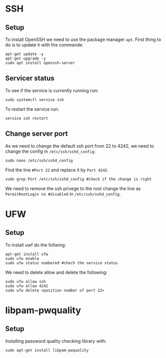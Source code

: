 # SSH

## Setup
To install OpenSSH we need to use the package manager ``apt``. First thing to do is to update it with the commande:

```shell
apt-get update -y
apt-get upgrade -y
sudo apt install openssh-server
```

## Servicer status
To see if the service is currently running run:

```shell
sudo systemctl service ssh
```

To restart the service run:

```shell
service ssh restart
```

## Change server port
As we need to change the default ssh port from 22 to 4242, we need to change the config in ``/etc/ssh/sshd_config``:

```shell
sudo nano /etc/ssh/sshd_config
```

Find the line ``#Port 22`` and replace it by ``Port 4242``.

```shell
sudo grep Port /etc/ssh/sshd_config #check if the change is right
```

We need to remove the ssh privege to the root change the line as ``PermitRootLogin no #disabled`` in ``/etc/ssh/sshd_config``.


# UFW

## Setup

To install uwf do the follwing:

```shell
apt-get install ufw
sudo ufw enable
sudo ufw status numbered #chech the service status
```

We need to delete allow and delete the following:

```shell
sudo ufw allow ssh
sudo ufw allow 4242
sudo ufw delete <position number of port 22>
```

# libpam-pwquality

## Setup
Installing password quality checking library with:

```shell
sudo apt-get install libpam-pwquality
```

